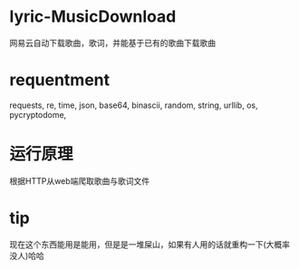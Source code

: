 # lyric-MusicDownload
网易云自动下载歌曲，歌词，并能基于已有的歌曲下载歌曲

# requentment
 requests,
 re,
 time,
 json,
 base64,
 binascii,
 random,
 string,
 urllib,
 os,
 pycryptodome,
 # 运行原理
 根据HTTP从web端爬取歌曲与歌词文件
# tip
现在这个东西能用是能用，但是是一堆屎山，如果有人用的话就重构一下(大概率没人)哈哈
